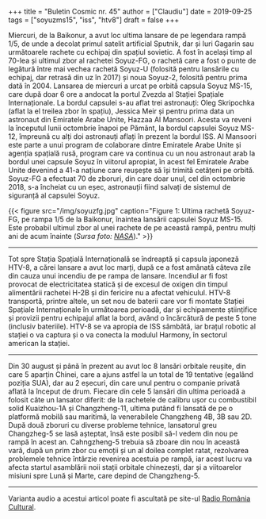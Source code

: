 +++
title = "Buletin Cosmic nr. 45"
author = ["Claudiu"]
date = 2019-09-25
tags = ["soyuzms15", "iss", "htv8"]
draft = false
+++

Miercuri, de la Baikonur, a avut loc ultima lansare de pe legendara rampă 1/5, de unde a decolat primul satelit artificial Sputnik, dar și Iuri Gagarin sau următoarele rachete cu echipaj din spațiul sovietic. A fost în același timp al 70-lea și ultimul zbor al rachetei Soyuz-FG, o rachetă care a fost o punte de legătură între mai vechea rachetă Soyuz-U (folosită pentru lansările cu echipaj, dar retrasă din uz în 2017) și noua Soyuz-2, folosită pentru prima dată în 2004. Lansarea de miercuri a urcat pe orbită capsula Soyuz MS-15, care după doar 6 ore a andocat la portul Zvezda al Stației Spațiale Internaționale. La bordul capsulei s-au aflat trei astronauți: Oleg Skripochka (aflat la el treilea zbor în spațiu), Jessica Meir și pentru prima data un astronaut din Emiratele Arabe Unite, Hazzaa Al Mansoori. Acesta va reveni la începutul lunii octombrie înapoi pe Pământ, la bordul capsulei Soyuz MS-12, împreună cu alți doi astronauți aflați în prezent la bordul ISS. Al Mansoori este parte a unui program de colaborare dintre Emiratele Arabe Unite și agenția spațială rusă, program care va continua cu un nou astronaut arab la bordul unei capsule Soyuz în viitorul apropiat, în acest fel Emiratele Arabe Unite devenind a 41-a națiune care reușește să își trimită cetățeni pe orbită. Soyuz-FG a efectuat 70 de zboruri, din care doar unul, cel din octombrie 2018, s-a încheiat cu un eșec, astronauții fiind salvați de sistemul de siguranță al capsulei Soyuz.

{{< figure src="/img/soyuzfg.jpg" caption="Figure 1: Ultima rachetă Soyuz-FG, pe rampa 1/5 de la Baikonur, înaintea lansării capsulei Soyuz MS-15. Este probabil ultimul zbor al unei rachete de pe această rampă, pentru mulți ani de acum înainte (_Sursa foto: [NASA](https://www.flickr.com/photos/nasahqphoto/48791927552/in/album-72157711011423657/)_)." >}}

---

Tot spre Stația Spațială Internațională se îndreaptă și capsula japoneză HTV-8, a cărei lansare a avut loc marți, după ce a fost amânată câteva zile din cauza unui incendiu de pe rampa de lansare. Incendiul ar fi fost provocat de electricitatea statică și de excesul de oxigen din timpul alimentării rachetei H-2B și din fericire nu a afectat vehiculul. HTV-8 transportă, printre altele, un set nou de baterii care vor fi montate Stației Spațiale Internaționale în următoarea perioadă, dar și echipamente științifice și provizii pentru echipajul aflat la bord, având o încărcătură de peste 5 tone (inclusiv bateriile). HTV-8 se va apropia de ISS sâmbătă, iar brațul robotic al stației o va captura și o va conecta la modulul Harmony, în sectorul american la stației.

---

Din 30 august și până în prezent au avut loc 8 lansări orbitale reușite, din care 5 aparțin Chinei, care a ajuns astfel la un total de 19 tentative (egalând poziția SUA), dar au 2 eșecuri, din care unul pentru o companie privată aflată la început de drum. Fiecare din cele 5 lansări din ultima perioadă a folosit câte un lansator diferit: de la rachetele de calibru ușor cu combustibil solid Kuaizhou-1A și Changzheng-11, ultima putând fi lansată de pe o platformă mobilă sau maritimă, la venerabilele Changzheng 4B, 3B sau 2D. După două zboruri cu diverse probleme tehnice, lansatorul greu Changzheg-5 se lasă așteptat, însă este posibil să-l vedem din nou pe rampă în acest an. Cahngzheng-5 trebuia să zboare din nou în această vară, după un prim zbor cu emoții și un al doilea complet ratat, rezolvarea problemele tehnice întârzie revenirea acestuia pe rampă, iar acest lucru va afecta startul asamblării noii stații orbitale chinezești, dar și a viitoarelor misiuni spre Lună și Marte, care depind de Changzheng-5.

---

Varianta audio a acestui articol poate fi ascultată pe site-ul [Radio România Cultural](https://radioromaniacultural.ro/buletin-cosmic-35/).